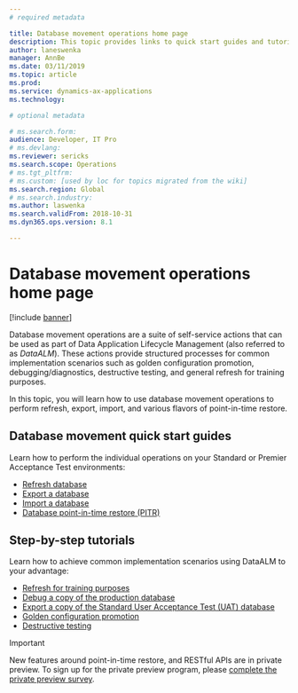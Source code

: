 ```yaml
---
# required metadata

title: Database movement operations home page
description: This topic provides links to quick start guides and tutorials available for Database Movement features in Lifecycle Services. 
author: laneswenka
manager: AnnBe
ms.date: 03/11/2019
ms.topic: article
ms.prod: 
ms.service: dynamics-ax-applications
ms.technology: 

# optional metadata

# ms.search.form: 
audience: Developer, IT Pro
# ms.devlang: 
ms.reviewer: sericks
ms.search.scope: Operations
# ms.tgt_pltfrm: 
# ms.custom: [used by loc for topics migrated from the wiki]
ms.search.region: Global
# ms.search.industry: 
ms.author: laswenka
ms.search.validFrom: 2018-10-31
ms.dyn365.ops.version: 8.1

---
```


# Database movement operations home page

[!include [banner](../includes/banner.md)]

Database movement operations are a suite of self-service actions that can be used as part of Data Application Lifecycle Management (also referred to as *DataALM*).  These actions provide structured processes for common implementation scenarios such as golden configuration promotion, debugging/diagnostics, destructive testing, and general refresh for training purposes.

In this topic, you will learn how to use database movement operations to perform refresh, export, import, and various flavors of point-in-time restore.

## Database movement quick start guides
Learn how to perform the individual operations on your Standard or Premier Acceptance Test environments:
 * [Refresh database](database-refresh.md)
 * [Export a database](export-database.md)
 * [Import a database](import-database.md)
 * [Database point-in-time restore (PITR)](database-point-in-time-restore.md)

 ## Step-by-step tutorials
 Learn how to achieve common implementation scenarios using DataALM to your advantage:
 * [Refresh for training purposes](dbmovement-scenario-general-refresh.md)
 * [Debug a copy of the production database](dbmovement-scenario-debugdiag.md)
 * [Export a copy of the Standard User Acceptance Test (UAT) database](dbmovement-scenario-exportuat.md)
 * [Golden configuration promotion](dbmovement-scenario-goldenconfig.md)
 * [Destructive testing](dbmovement-scenario-destructivetests.md)
 
 > [!IMPORTANT]
 > New features around point-in-time restore, and RESTful APIs are in private preview. To sign up for the private preview program, please [complete the private preview survey](https://aka.ms/SelfServiceDatabaseMovementPreview).
